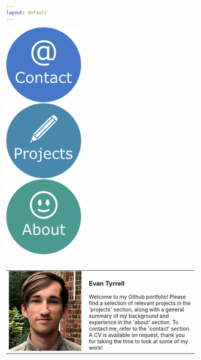 ```yaml
---
layout: default
---
```


<div class="row">
  <div class="column">
  <div class="center">
    <a href="https://azhb.github.io/contact/"> <img src="websiteContact.png" alt="Contact" width="200"> </a>
  </div>
  </div>
  <div class="column">
  <div class="center">
    <a href="https://azhb.github.io/projects/"> <img src="websiteProjects.png" alt="Projects" width="200" > </a>
  </div>
  </div>
  <div class="column">
  <div class="center">
    <a href="https://azhb.github.io/about/"> <img src="websiteAbout.png" alt="About" width="200"> </a>
  </div>
  </div>
</div>

<table style="margin-top:40px">
  <tr>
    <td style="width:200px;"> <img src="me.png" alt="Evan Tyrrell" width="194"> </td>
    <td style="vertical-align:top;margin:auto;"> <h3> Evan Tyrrell </h3>
         Welcome to my Github portfolio! Please find a selection of relevant projects in the 'projects' section, along with a general summary of my background and experience in the 'about' section. To contact me, refer to the 'contact' section. A CV is available on request, thank you for taking the time to look at some of my work! 
    </td>
  </tr>
</table>


